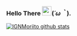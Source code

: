 ### Hello There <a href='https://www.bacotan-wibu.com'><img src="https://github.com/TheDudeThatCode/TheDudeThatCode/blob/master/Assets/Hi.gif" width="25px"></a>(*´ω｀*). 

[![IGNMoriito github stats](https://bad-apple-github-readme.vercel.app/api?show_bg=1&username=IGNMoriito&locale=en&show_icons=true&bg_color=ffffff&title_color=008082&text_color=223&icon_color=ff8ba7)](https://www.bacotan-wibu.com/)
